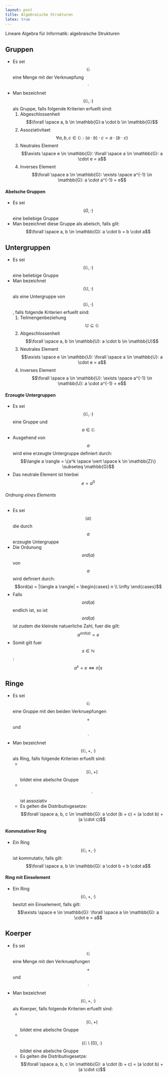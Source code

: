 ```yaml
---
layout: post
title: Algebraische Strukturen
latex: true
---
```


Lineare Algebra für Informatik: algebraische Strukturen

<!--more-->

## Gruppen
- Es sei $$\mathbb{G}$$ eine Menge mit der Verknuepfung $$\cdot$$
- Man bezeichnet $$(\mathbb{G}, \cdot)$$ als Gruppe, falls folgende Kriterien erfuellt sind:
	1. Abgeschlossenheit
	$$\forall \space a, b \in \mathbb{G}:a \cdot b \in \mathbb{G}$$
	2. Assoziativitaet
	$$\forall a, b, c \in \mathbb{G}: (a \cdot b) \cdot c = a \cdot (b \cdot c)$$
	 3. Neutrales Element
	$$\exists \space e \in \mathbb{G}: \forall \space a \in \mathbb{G}: a \cdot e = a$$
	 4. Inverses Element
	$$\forall \space a \in \mathbb{G}: \exists \space a^{-1} \in \mathbb{G}: a \cdot a^{-1} = e$$
#### Abelsche Gruppen
- Es sei $$(G, \cdot)$$ eine beliebige Gruppe
- Man bezeichnet diese Gruppe als abelsch, falls gilt:
$$\forall \space a, b \in \mathbb{G}: a \cdot b = b \cdot a$$
## Untergruppen
- Es sei $$(\mathbb{G}, \cdot)$$ eine beliebige Gruppe
- Man bezeichnet $$(\mathbb{U}, \cdot)$$ als eine Untergruppe von $$(\mathbb{G}, \cdot)$$, falls folgende Kriterien erfuellt sind:
	1. Teilmengenbeziehung
	$$\mathbb{U} \subseteq \mathbb{G}$$
	 2. Abgeschlossenheit
	$$\forall \space a, b \in \mathbb{U}: a \cdot b \in \mathbb{U}$$
	 3. Neutrales Element
	$$\exists \space e \in \mathbb{U}: \forall \space a \in \mathbb{U}: a \cdot e = a$$
	 4. Inverses Element
	$$\forall \space a \in \mathbb{U}: \exists \space a^{-1} \in \mathbb{U}: a \cdot a^{-1} = e$$
#### Erzeugte Untergruppen
- Es sei $$(\mathbb{G}, \cdot)$$ eine Gruppe und $$a \in \mathbb{G}$$
- Ausgehend von $$a$$ wird eine erzeugte Untergruppe definiert durch:
$$\langle a \rangle = \{a^k \space \vert \space k \in \mathbb{Z}\} \subseteq \mathbb{G}$$
- Das neutrale Element ist hierbei $$e = a^0$$
###### Ordnung eines Elements
- Es sei $$\langle a \rangle$$ die durch $$a$$ erzeugte Untergruppe
- Die Ordunung $$ord(a)$$ von $$a$$ wird definiert durch:
$$ord(a) = |\langle a \rangle| = \begin{cases}
n \\
\infty
\end{cases}$$
- Falls $$ord(a)$$ endlich ist, so ist $$ord(a)$$ ist zudem die kleinste natuerliche Zahl, fuer die gilt:
$$a^{ord(a)} = e$$
- Somit gilt fuer $$s \in \mathbb{N}$$:
$$a^s = e \Leftrightarrow n | s$$
## Ringe
- Es sei $$\mathbb{G}$$ eine Gruppe mit den beiden Verknuepfungen $$+$$ und $$\cdot$$
- Man bezeichnet $$(\mathbb{G}, +, \cdot)$$ als Ring, falls folgende Kriterien erfuellt sind:
	- &nbsp;$$(\mathbb{G}, +)$$ bildet eine abelsche Gruppe
	- &nbsp; $$\cdot$$ ist assoziativ
	 - Es gelten die Distributivgesetze:
	$$\forall \space a, b, c \in \mathbb{G}: a \cdot (b + c) = (a \cdot b) + (a \cdot c)$$
#### Kommutativer Ring
- Ein Ring $$(\mathbb{G}, +, \cdot)$$ ist kommutativ, falls gilt:
$$\forall \space a, b \in \mathbb{G}: a \cdot b = b \cdot a$$
#### Ring mit Einselement
- Ein Ring $$(\mathbb{G}, +, \cdot)$$ besitzt ein Einselement, falls gilt:
$$\exists \space e \in \mathbb{G}: \forall \space a \in \mathbb{G}: a \cdot e = a$$
## Koerper
- Es sei $$\mathbb{G}$$ eine Menge mit den Verknuepfungen $$+$$ und $$\cdot$$
- Man bezeichnet $$(\mathbb{G}, +, \cdot)$$ als Koerper, falls folgende Kriterien erfuellt sind:
	- &nbsp; $$(\mathbb{G}, +)$$ bildet eine abelsche Gruppe
	- &nbsp; $$(\mathbb{G} \setminus \{0\}, \cdot)$$ bildet eine abelsche Gruppe
	 - Es gelten die Distributivgesetze:
	$$\forall \space a, b, c \in \mathbb{G}: a \cdot (b + c) = (a \cdot b) + (a \cdot c)$$